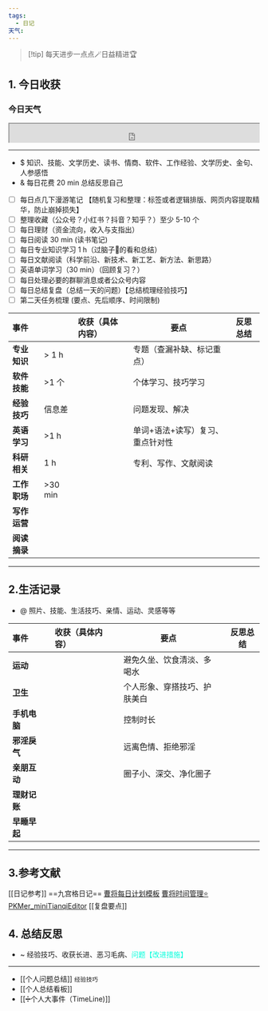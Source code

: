 ```yaml
---
tags:
  - 日记
天气:
---
```

> [!tip] 每天进步一点点🪄日益精进🏆
## 1. 今日收获

### 今日天气
<div style=" width: 100%;  height:40;overflow: hidden; "><iframe src="https://widget.pkmer.cn/free/miniTianqi?user=a2e5899e-975e-4457-afd4-ec3ff7dcbc90&select-theme=ta&theme=%E6%A0%B7%E5%BC%8F5&input-text=&theme-color=%2300FF88FF&select-icon=gif" allow="fullscreen" style=" height: 100%; width: 100%;"></iframe></div>

---
- $ 知识、技能、文学历史、读书、情商、软件、工作经验、文学历史、金句、人参感悟
- & 每日花费 20 min 总结反思自己 
- [ ] 每日点几下漫游笔记 【随机复习和整理：标签或者逻辑排版、网页内容提取精华，防止崩掉损失】
- [ ] 整理收藏（公众号？小红书？抖音？知乎？）至少 5-10 个
- [ ] 每日理财（资金流向，收入与支指出）
- [ ] 每日阅读 30 min (读书笔记)
- [ ] 每日专业知识学习 1 h（过脑子🧠的看和总结）
- [ ] 每日文献阅读（科学前沿、新技术、新工艺、新方法、新思路）
- [ ] 英语单词学习（30 min）（回顾复习？）
- [ ] 每日处理必要的群聊消息或者公众号内容 
- [ ] 每日总结复盘（总结一天的问题）【总结梳理经验技巧】
- [ ] 第二天任务梳理 (要点、先后顺序、时间限制) 

| **事件**   |          | 收获（具体内容） | 要点                | 反思总结 |
| :--- | -------- | :------- | ----------------- | ---- |
| **专业知识** | \> 1 h   |          | 专题（查漏补缺、标记重点）     |      |
| **软件技能** | \>1 个    |          | 个体学习、技巧学习         |      |
| **经验技巧** | 信息差      |          | 问题发现、解决           |      |
| **英语学习** | \>1 h    |          | 单词+语法+读写）复习、重点针对性 |      |
| **科研相关** | 1 h      |          | 专利、写作、文献阅读        |      |
| **工作职场** | \>30 min |          |                   |      |
| **写作运营** |          |          |                   |      |
| **阅读摘录** |          |          |                   |      |

---
## 2.生活记录
- @  照片、技能、生活技巧、亲情、运动、灵感等等

| **事件**   |     | 收获（具体内容） |     | 要点             |     | 反思总结 |
| :------- | --- | :------- | --- | -------------- | --- | ---- |
| **运动**   |     |          |     | 避免久坐、饮食清淡、多喝水  |     |      |
| **卫生**   |     |          |     | 个人形象、穿搭技巧、护肤美白 |     |      |
| **手机电脑** |     |          |     | 控制时长           |     |      |
| **邪淫戾气** |     |          |     | 远离色情、拒绝邪淫      |     |      |
| **亲朋互动** |     |          |     | 圈子小、深交、净化圈子    |     |      |
| **理财记账** |     |          |     |                |     |      |
| **早睡早起** |     |          |     |                |     |      |

---
## 3.参考文献
[[日记参考]] ==九宫格日记==
[曹将每日计划模板](https://mp.weixin.qq.com/s/8LYri0lvPV5Y8snHqvpJ5g)
[曹将时间管理⭐](https://mp.weixin.qq.com/s/Z8l7B5iOoCGtjP_KvMjMxA)
[PKMer_miniTianqiEditor](https://pkmer.cn/products/widget/miniTianqiEditor/)
[[复盘要点]]
## 4. 总结反思
- ~ 经验技巧、收获长进、恶习毛病、<font color="#00ffdc">问题【改进措施】</font>
---
- [[个人问题总结]] `经验技巧`
- [[个人总结看板]]
- [[➗个人大事件（TimeLine)]]



```
```
